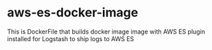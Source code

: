# aws-es-docker-image
This is DockerFile that builds docker image image with AWS ES plugin installed for Logstash to ship logs to AWS ES 
